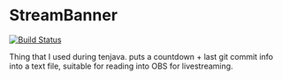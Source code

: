 StreamBanner
============

[![Build Status](https://travis-ci.org/hintss/StreamBanner.svg)](https://travis-ci.org/hintss/StreamBanner)

Thing that I used during tenjava. puts a countdown + last git commit info into a text file, suitable for reading into OBS for livestreaming.

